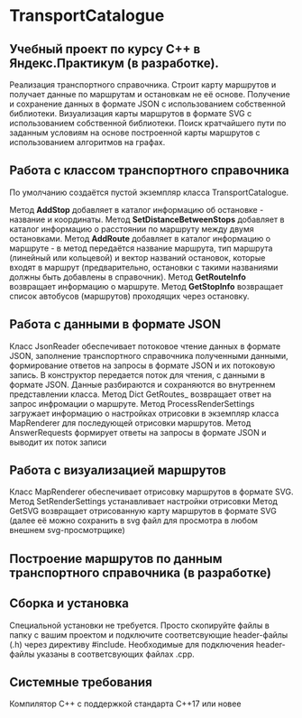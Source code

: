 # TransportCatalogue 

## Учебный проект по курсу С++ в Яндекс.Практикум (в разработке).

Реализация транспортного справочника. Строит карту маршрутов и получает данные по маршрутам и остановкам не её основе. Получение и сохранение данных в формате JSON с использованием собственной библиотеки. Визуализация карты маршрутов в формате SVG с использованием собственной библиотеки. Поиск кратчайшего пути по заданным условиям на основе построенной карты маршрутов с использованием алгоритмов на графах.

## Работа с классом транспортного справочника
По умолчанию создаётся пустой экземпляр класса TransportCatalogue.

Метод **AddStop** добавляет в каталог информацию об остановке - название и координаты.
Метод **SetDistanceBetweenStops** добавляет в каталог информацию о расстоянии по маршруту между двумя остановками.
Метод **AddRoute** добавляет в каталог информацию о маршруте - в метод передаётся название маршрута, тип маршрута (линейный или кольцевой) и вектор названий остановок, которые входят в маршрут (предварительно, остановки с такими названиями должны быть добавлены в справочник).
Метод **GetRouteInfo** возвращает информацию о маршруте.
Метод **GetStopInfo** возвращает список автобусов (маршрутов) проходящих через остановку.

## Работа с данными в формате JSON

Класс JsonReader обеспечивает потоковое чтение данных в формате JSON, заполнение транспортного справочника полученными данными, формирование ответов на запросы в формате JSON и их потоковую запись.
В конструктор передается поток для чтения, с данными в формате JSON. Данные разбираются и сохраняются во внутреннем представлении класса.
Метод Dict GetRoutes_ возвращает ответ на запрос инфромации о маршруте. Метод ProcessRenderSettings загружает информацию о настройках отрисовки в экземпляр класса MapRenderer для последующей отрисовки маршрутов.
Метод AnswerRequests формирует ответы на запросы в формате JSON и выводит их поток записи

## Работа с визуализацией маршрутов
Класс MapRenderer обеспечивает отрисовку маршрутов в формате SVG.
Метод SetRenderSettings устанавливает настройки отрисовки
Метод GetSVG возвращает отрисованную карту маршрутов в формате SVG (далее её можно сохранить в svg файл для просмотра в любом внешнем svg-просмотрщике)

## Построение маршрутов по данным транспортного справочника (в разработке)

## Сборка и установка
Специальной установки не требуется. Просто скопируйте файлы в папку с вашим проектом и подключите соответсвующие header-файлы (.h) через директиву #include. Необходимые для подключения header-файлы указаны в соответсвующих файлах .cpp.

## Системные требования
Компилятор С++ с поддержкой стандарта C++17 или новее
